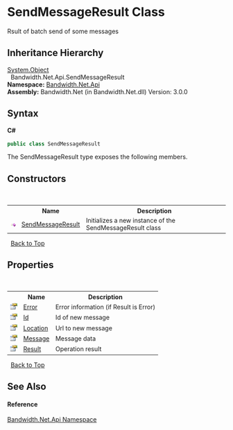 ﻿# SendMessageResult Class
 

Rsult of batch send of some messages


## Inheritance Hierarchy
<a href="http://msdn2.microsoft.com/en-us/library/e5kfa45b" target="_blank">System.Object</a><br />&nbsp;&nbsp;Bandwidth.Net.Api.SendMessageResult<br />
**Namespace:**&nbsp;<a href ="N_Bandwidth_Net_Api.md">Bandwidth.Net.Api</a><br />**Assembly:**&nbsp;Bandwidth.Net (in Bandwidth.Net.dll) Version: 3.0.0

## Syntax

**C#**<br />
``` C#
public class SendMessageResult
```

The SendMessageResult type exposes the following members.


## Constructors
&nbsp;<table><tr><th></th><th>Name</th><th>Description</th></tr><tr><td>![Public method](media/pubmethod.gif "Public method")</td><td><a href ="M_Bandwidth_Net_Api_SendMessageResult__ctor.md">SendMessageResult</a></td><td>
Initializes a new instance of the SendMessageResult class</td></tr></table>&nbsp;
<a href="#sendmessageresult-class">Back to Top</a>

## Properties
&nbsp;<table><tr><th></th><th>Name</th><th>Description</th></tr><tr><td>![Public property](media/pubproperty.gif "Public property")</td><td><a href ="P_Bandwidth_Net_Api_SendMessageResult_Error.md">Error</a></td><td>
Error information (if Result is Error)</td></tr><tr><td>![Public property](media/pubproperty.gif "Public property")</td><td><a href ="P_Bandwidth_Net_Api_SendMessageResult_Id.md">Id</a></td><td>
Id of new message</td></tr><tr><td>![Public property](media/pubproperty.gif "Public property")</td><td><a href ="P_Bandwidth_Net_Api_SendMessageResult_Location.md">Location</a></td><td>
Url to new message</td></tr><tr><td>![Public property](media/pubproperty.gif "Public property")</td><td><a href ="P_Bandwidth_Net_Api_SendMessageResult_Message.md">Message</a></td><td>
Message data</td></tr><tr><td>![Public property](media/pubproperty.gif "Public property")</td><td><a href ="P_Bandwidth_Net_Api_SendMessageResult_Result.md">Result</a></td><td>
Operation result</td></tr></table>&nbsp;
<a href="#sendmessageresult-class">Back to Top</a>

## See Also


#### Reference
<a href ="N_Bandwidth_Net_Api.md">Bandwidth.Net.Api Namespace</a><br />